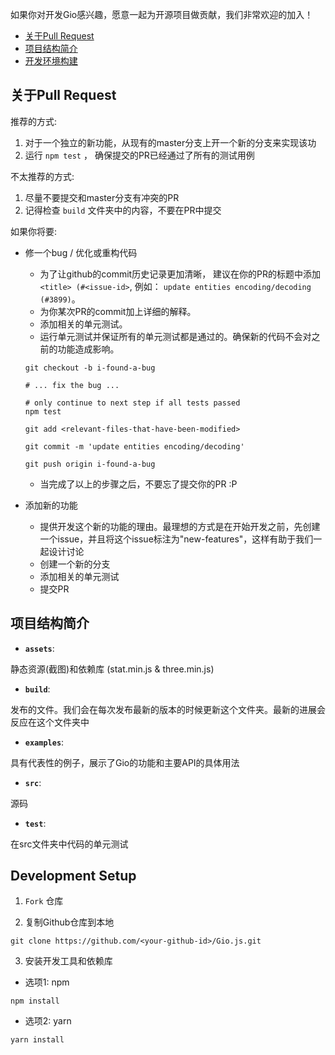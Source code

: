 如果你对开发Gio感兴趣，愿意一起为开源项目做贡献，我们非常欢迎的加入！

- [关于Pull Request](#pull-request-guidelines)
- [项目结构简介](#project-structure)
- [开发环境构建](#development-setup)

## 关于Pull Request
推荐的方式:
1. 对于一个独立的新功能，从现有的master分支上开一个新的分支来实现该功
2. 运行 `npm test` ， 确保提交的PR已经通过了所有的测试用例

不太推荐的方式:
1. 尽量不要提交和master分支有冲突的PR
2. 记得检查 `build` 文件夹中的内容，不要在PR中提交

如果你将要:
- 修一个bug / 优化或重构代码
  - 为了让github的commit历史记录更加清晰， 建议在你的PR的标题中添加 `<title> (#<issue-id>`, 例如： `update entities encoding/decoding (#3899)`。
  - 为你某次PR的commit加上详细的解释。
  - 添加相关的单元测试。
  - 运行单元测试并保证所有的单元测试都是通过的。确保新的代码不会对之前的功能造成影响。
  ```shell
  git checkout -b i-found-a-bug
  
  # ... fix the bug ...
  
  # only continue to next step if all tests passed
  npm test 
  
  git add <relevant-files-that-have-been-modified>
  
  git commit -m 'update entities encoding/decoding'
  
  git push origin i-found-a-bug
  ```
  - 当完成了以上的步骤之后，不要忘了提交你的PR :P
  
- 添加新的功能
  - 提供开发这个新的功能的理由。最理想的方式是在开始开发之前，先创建一个issue，并且将这个issue标注为"new-features"，这样有助于我们一起设计讨论
  - 创建一个新的分支
  - 添加相关的单元测试
  - 提交PR

## 项目结构简介
- **`assets`**: 

静态资源(截图)和依赖库 (stat.min.js & three.min.js)

- **`build`**: 

发布的文件。我们会在每次发布最新的版本的时候更新这个文件夹。最新的进展会反应在这个文件夹中

- **`examples`**: 

具有代表性的例子，展示了Gio的功能和主要API的具体用法

- **`src`**: 

源码

- **`test`**:

在src文件夹中代码的单元测试


## Development Setup
1. `Fork` 仓库

2. 复制Github仓库到本地
```shell
git clone https://github.com/<your-github-id>/Gio.js.git
```
3. 安装开发工具和依赖库
- 选项1: npm
```Shell
npm install 
```
- 选项2: yarn
```Shell
yarn install
```